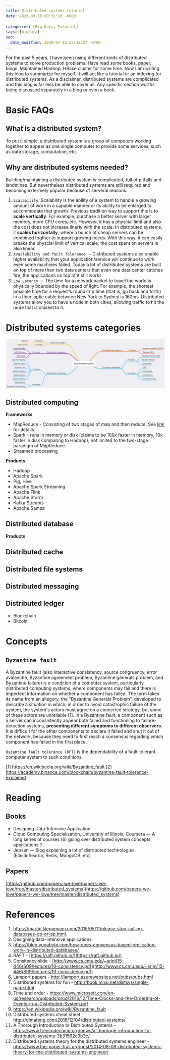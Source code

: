 ```yaml
---
title: Distributed systems tutorial
date: 2020-03-10 00:31:10 -0800

categories: [Big Data, Tutorial]
tags: [bigdata]
seo:
  date_modified: 2020-07-12 23:31:07 -0700
---
```


For the past 5 years, I have been using different kinds of distributed systems to solve production problems. Have read some books, paper, blogs. Maintained Hadoop, HBase cluster for some time. Now I am writing this blog to summarize for myself. It will act like a tutorial or an indexing for distributed systems. As a disclaimer, distributed systems are complicated and this blog is far less be able to cover all. Any specific section worths being discussed separately in a blog or even a book. 

# Basic FAQs

## What is a distributed system?
To put it simple, a distributed system is a group of computers working together to appear as one single computer to provide some services, such as data storage, computation, etc. 


## Why are distributed systems needed?
Building/maintaining a distributed system is complicated, full of pitfalls and landmines. But nevertheless distributed systems are still required and becoming extermely popular because of serveral reasons. 
1.  ``Scalability``. Scalability is the ability of a system to handle a growing amount of work in a capable manner or its ability to be enlarged to accommodate that growth. Previous tradition way to support this is to  **scale vertically**. For example, purchase a better server with larger memory, more CPU cores, etc. However, it has a physcial limit and also the cost does not increase linerly with the scale. In distributed systems, it **scales horizontally**, where a bunch of cheap servers can be combined togther to support growing needs. With this way, it can easily breaks the physcial limit of vertical scale; the cost spent on servers is also linear. 
2. ``Availability and fault Tolerance`` — Distributed systems also enable higher availability that your application/service will continue to work even some machines failed. Today a lot of distributed systems are built on top of more than two data centers that even one data center catches fire, the applications on top of it still works. 
3. ``Low Latency`` — The time for a network packet to travel the world is physically bounded by the speed of light. For example, the shortest possible time for a request‘s round-trip time (that is, go back and forth) in a fiber-optic cable between New York to Sydney is 160ms. Distributed systems allow you to have a node in both cities, allowing traffic to hit the node that is closest to it.

# Distributed systems categories

![image](/assets/img/blog/distributed_systems_overview.png)

## Distributed computing
**Frameworks**
* MapReduce - Consisting of two stages of map and then reduce. See [link](https://hadoop.apache.org/docs/r1.2.1/mapred_tutorial.html) for details. 
* Spark - runs in memory or disk (claims to be 100x faster in memory, 10x faster in disk comparing to Hadoop); not limited to the two-stage paradigm of MapReduce. 
* Streamed processing

**Products**
* Hadoop
* Apache Spark
* Pig, Hive
* Apache Spark Streaming
* Apache Flink
* Apache Storm
* Kafka Streams
* Apache Samza

## Distributed database
**Products**


## Distributed cache

## Distributed file systems

## Distributed messaging

## Distributed ledger
* Blockchain
* Bitcoin

# Concepts
## ``Byzantine fault``
A Byzantine fault (also interactive consistency, source congruency, error avalanche, Byzantine agreement problem, Byzantine generals problem, and Byzantine failure) is a condition of a computer system, particularly distributed computing systems, where components may fail and there is imperfect information on whether a component has failed. The term takes its name from an allegory, the "Byzantine Generals Problem", developed to describe a situation in which, in order to avoid catastrophic failure of the system, the system's actors must agree on a concerted strategy, but some of these actors are unreliable [1]. In a Byzantine fault, a component such as a server can inconsistently appear both failed and functioning to failure-detection systems, **presenting different symptoms to different observers**. It is difficult for the other components to declare it failed and shut it out of the network, because they need to first reach a consensus regarding which component has failed in the first place.

``Byzantine fault tolerance (BFT)`` is the dependability of a fault-tolerant computer system to such conditions.  

[1] https://en.wikipedia.org/wiki/Byzantine_fault
[2] https://academy.binance.com/blockchain/byzantine-fault-tolerance-explained 

# Reading
## Books
* Designing Data-Intensive Application
* Cloud Computing Specialization, University of Illinois, Coursera — A long series of courses (6) going over distributed system concepts, applications ?
* Jepsen — Blog explaining a lot of distributed technologies (ElasticSearch, Redis, MongoDB, etc)

## Papers
[https://github.com/papers-we-love/papers-we-love/tree/master/distributed_systems](https://github.com/papers-we-love/papers-we-love/tree/master/distributed_systems)

# References
1. https://martin.kleppmann.com/2015/05/11/please-stop-calling-databases-cp-or-ap.html
2. Designing data-intensive applications. 
3. https://blog.yugabyte.com/how-does-consensus-based-replication-work-in-distributed-databases/
4. RAFT - [https://raft.github.io/](https://raft.github.io/)
5. Consitency slide - [http://www.cs.cmu.edu/~srini/15-446/S09/lectures/10-consistency.pdf](http://www.cs.cmu.edu/~srini/15-446/S09/lectures/10-consistency.pdf)
6. Lamport papers - http://lamport.azurewebsites.net/pubs/pubs.html
7. Distributed systems for fun - http://book.mixu.net/distsys/single-page.html
8. Time and order - https://www.microsoft.com/en-us/research/uploads/prod/2016/12/Time-Clocks-and-the-Ordering-of-Events-in-a-Distributed-System.pdf
9. https://en.wikipedia.org/wiki/Byzantine_fault
10. Distributed systems cheat sheet
http://dimafeng.com/2016/12/04/distributed-systems/
11. A Thorough Introduction to Distributed Systems - https://www.freecodecamp.org/news/a-thorough-introduction-to-distributed-systems-3b91562c9b3c/
12. Distributed systems theory for the distributed systems engineer - https://www.the-paper-trail.org/post/2014-08-09-distributed-systems-theory-for-the-distributed-systems-engineer/

